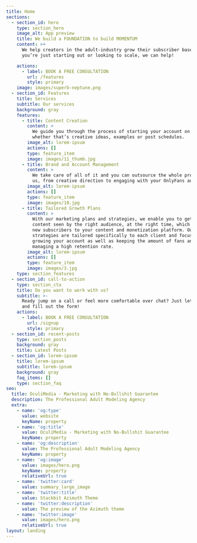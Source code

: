 ```yaml
---
title: Home
sections:
  - section_id: hero
    type: section_hero
    image_alt: App preview
    title: We build a FOUNDATION to build MOMENTUM
    content: >+
      We help creators in the adult-industry grow their subscriber base. Whether
      you’re just starting out or looking to scale, we can help!

    actions:
      - label: BOOK A FREE CONSULTATION
        url: /features
        style: primary
    image: images/superb-neptune.png
  - section_id: Features
    title: Services
    subtitle: Our services
    background: gray
    features:
      - title: Content Creation
        content: >
          We guide you through the process of starting your account on OnlyFans,
          whether that’s creative ideas, examples or post schedules.
        image_alt: lorem-ipsum
        actions: []
        type: feature_item
        image: images/11_thumb.jpg
      - title: Brand and Account Management
        content: >
          We take care of all of it and you can outsource the whole process to
          us, from creative direction to engaging with your OnlyFans audience.
        image_alt: lorem-ipsum
        actions: []
        type: feature_item
        image: images/10.jpg
      - title: Tailored Growth Plans
        content: >
          With our marketing plans and strategies, we enable you to get your
          content seen by the right audience, at the right time, which drives
          new subscribers to your content and monetization platform. Our custom
          strategies are tailored specifically to each client and focus on
          growing your account as well as keeping the amount of fans and
          managing a high retention rate.
        image_alt: lorem-ipsum
        actions: []
        type: feature_item
        image: images/3.jpg
    type: section_features
  - section_id: call-to-action
    type: section_cta
    title: Do you want to work with us?
    subtitle: >-
      Ready jump on a call or feel more comfortable over chat? Just let us know
      and fill out the form!
    actions:
      - label: BOOK A FREE CONSULTATION
        url: /signup
        style: primary
  - section_id: recent-posts
    type: section_posts
    background: gray
    title: Latest Posts
  - section_id: lorem-ipsum
    title: lorem-ipsum
    subtitle: lorem-ipsum
    background: gray
    faq_items: []
    type: section_faq
seo:
  title: OculiMedia - Marketing with No-Bullshit Guarantee
  description: The Professional Adult Modeling Agency
  extra:
    - name: 'og:type'
      value: website
      keyName: property
    - name: 'og:title'
      value: OculiMedia - Marketing with No-Bullshit Guarantee
      keyName: property
    - name: 'og:description'
      value: The Professional Adult Modeling Agency
      keyName: property
    - name: 'og:image'
      value: images/hero.png
      keyName: property
      relativeUrl: true
    - name: 'twitter:card'
      value: summary_large_image
    - name: 'twitter:title'
      value: Stackbit Azimuth Theme
    - name: 'twitter:description'
      value: The preview of the Azimuth theme
    - name: 'twitter:image'
      value: images/hero.png
      relativeUrl: true
layout: landing
---
```

